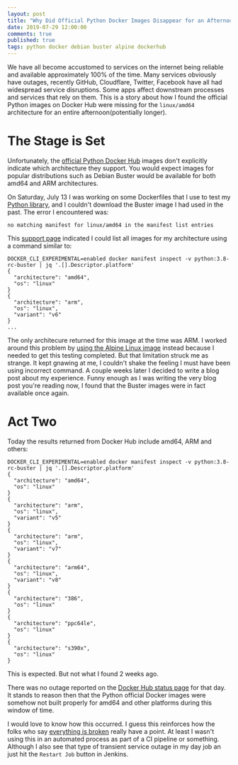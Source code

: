 ```yaml
---
layout: post
title: "Why Did Official Python Docker Images Disappear for an Afternoon?"
date: 2019-07-29 12:00:00
comments: true
published: true
tags: python docker debian buster alpine dockerhub
---
```


We have all become accustomed to services on the internet being reliable and
available approximately 100% of the time. Many services obviously have outages,
recently GitHub, Cloudflare, Twitter, Facebook have all had widespread service
disruptions. Some apps affect downstream processes and services that rely on
them. This is a story about how I found the official Python images on Docker Hub
were missing for the `linux/amd64` architecture for an entire
afternoon(potentially longer).

# The Stage is Set

Unfortunately, the [official Python Docker Hub](https://hub.docker.com/_/python)
images don't explicitly indicate which architecture they support. You would
expect images for popular distributions such as Debian Buster would be available
for both amd64 and ARM architectures.

On Saturday, July 13 I was working on some Dockerfiles that I use to test my
[Python library](https://github.com/mbacchi/python-git-secrets), and I couldn't
download the Buster image I had used in the past. The error I encountered was:

```
no matching manifest for linux/amd64 in the manifest list entries
```

This [support
page](https://success.docker.com/article/error-pulling-image-no-matching-manifest)
indicated I could list all images for my architecture using a command similar
to:

```
DOCKER_CLI_EXPERIMENTAL=enabled docker manifest inspect -v python:3.8-rc-buster | jq '.[].Descriptor.platform'
{
  "architecture": "amd64",
  "os": "linux"
}
{
  "architecture": "arm",
  "os": "linux",
  "variant": "v6"
}
...
```

The only architecure returned for this image at the time was ARM. I worked
around this problem by [using the Alpine Linux
image](https://github.com/mbacchi/dockerfiles/tree/master/python3) instead
because I needed to get this testing completed. But that limitation struck me as
strange. It kept gnawing at me, I couldn't shake the feeling I must have been
using incorrect command. A couple weeks later I decided to write a blog post
about my experience. Funny enough as I was writing the very blog post you're
reading now, I found that the Buster images were in fact available once again.

# Act Two

Today the results returned from Docker Hub include amd64, ARM and others:

```
DOCKER_CLI_EXPERIMENTAL=enabled docker manifest inspect -v python:3.8-rc-buster | jq '.[].Descriptor.platform'
{
  "architecture": "amd64",
  "os": "linux"
}
{
  "architecture": "arm",
  "os": "linux",
  "variant": "v5"
}
{
  "architecture": "arm",
  "os": "linux",
  "variant": "v7"
}
{
  "architecture": "arm64",
  "os": "linux",
  "variant": "v8"
}
{
  "architecture": "386",
  "os": "linux"
}
{
  "architecture": "ppc64le",
  "os": "linux"
}
{
  "architecture": "s390x",
  "os": "linux"
}
```

This is expected. But not what I found 2 weeks ago.

There was no outage reported on the [Docker Hub status
page](https://status.docker.com/pages/history/533c6539221ae15e3f000031) for that
day. It stands to reason then that the Python official Docker images were
somehow not built properly for amd64 and other platforms during this window of
time.

I would love to know how this occurred. I guess this reinforces how the folks
who say [everything is
broken](https://www.hanselman.com/blog/EverythingsBrokenAndNobodysUpset.aspx)
really have a point. At least I wasn't using this in an automated process as
part of a CI pipeline or something. Although I also see that type of transient
service outage in my day job an just hit the `Restart Job` button in Jenkins.
